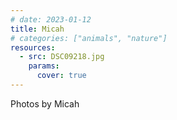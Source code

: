 ```yaml
---
# date: 2023-01-12
title: Micah
# categories: ["animals", "nature"]
resources:
  - src: DSC09218.jpg
    params:
      cover: true
---
```


Photos by Micah